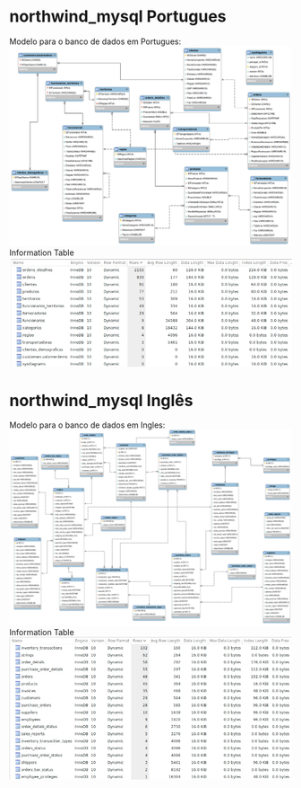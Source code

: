 # northwind_mysql Portugues
Modelo para o banco de dados em Portugues:
![alt tag](https://github.com/projetosdatamining/northwind_mysql/blob/master/ModelWorkbench_BR.png)
Information Table
![alt tag](https://github.com/projetosdatamining/northwind_mysql/blob/master/information_tables_BR.jpg)

# northwind_mysql Inglês
Modelo para o banco de dados em Ingles:
![alt tag](https://github.com/projetosdatamining/northwind_mysql/blob/master/ModelWorkbench_EN.png)
Information Table
![alt tag](https://github.com/projetosdatamining/northwind_mysql/blob/master/information_tables_EN.jpg)
